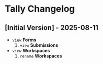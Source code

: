# Tally Changelog

## [Initial Version] - 2025-08-11

- `view` **Forms**
    1. `view` **Submissions**
- `view` **Workspaces**
    1. `rename` **Workspaces**